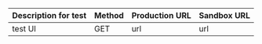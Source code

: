 
| **Description for test** | **Method** | **Production URL** | **Sandbox URL** |
| ---------------------------------- | ---------- | ------------------ | --------------- |
| test UI |GET | url | url |
